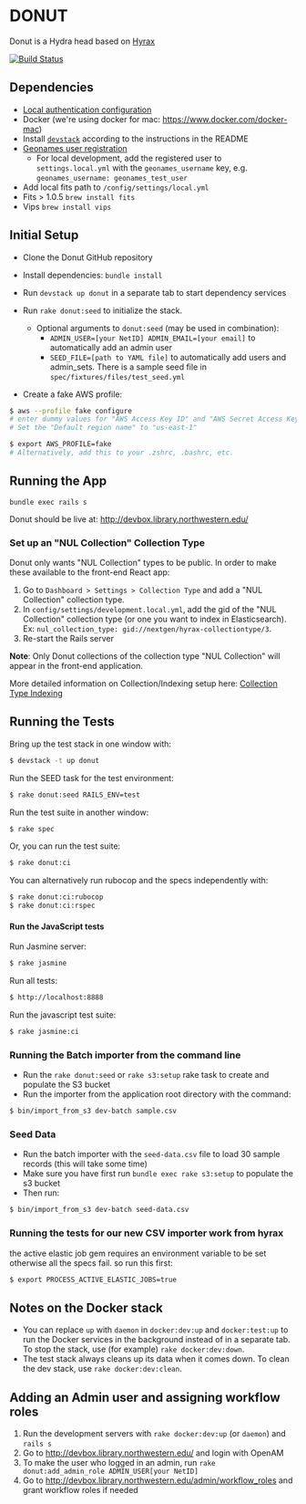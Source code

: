 # DONUT

Donut is a Hydra head based on [Hyrax](http://github.com/projecthydra-labs/hyrax)

[![Build Status](https://travis-ci.org/nulib/donut.svg?branch=master)](https://travis-ci.org/nulib/donut)

## Dependencies

- [Local authentication configuration](https://github.com/nulib/donut/wiki/Authentication-setup-for-dev-environment)
- Docker (we're using docker for mac: https://www.docker.com/docker-mac)
- Install [`devstack`](https://github.com/nulib/devstack) according to the instructions in the README
- [Geonames user registration](http://www.geonames.org/manageaccount)
  - For local development, add the registered user to `settings.local.yml` with the `geonames_username` key, e.g. `geonames_username: geonames_test_user`
- Add local fits path to `/config/settings/local.yml`
- Fits > 1.0.5 `brew install fits`
- Vips `brew install vips`

## Initial Setup

- Clone the Donut GitHub repository
- Install dependencies: `bundle install`
- Run `devstack up donut` in a separate tab to start dependency services

- Run `rake donut:seed` to initialize the stack.

  - Optional arguments to `donut:seed` (may be used in combination):
    - `ADMIN_USER=[your NetID] ADMIN_EMAIL=[your email]` to automatically add an admin user
    - `SEED_FILE=[path to YAML file]` to automatically add users and admin_sets. There is a sample seed file in `spec/fixtures/files/test_seed.yml`

- Create a fake AWS profile:

```sh
$ aws --profile fake configure
# enter dummy values for "AWS Access Key ID" and "AWS Secret Access Key".
# Set the "Default region name" to "us-east-1"

$ export AWS_PROFILE=fake
# Alternatively, add this to your .zshrc, .bashrc, etc.
```

## Running the App

```
bundle exec rails s
```

Donut should be live at: http://devbox.library.northwestern.edu/

### Set up an "NUL Collection" Collection Type

Donut only wants "NUL Collection" types to be public. In order to make these available to the front-end React app:

1. Go to `Dashboard > Settings > Collection Type` and add a "NUL Collection" collection type.
2. In `config/settings/development.local.yml`, add the gid of the "NUL Collection" collection type (or one you want to index in Elasticsearch). Ex: `nul_collection_type: gid://nextgen/hyrax-collectiontype/3`.
3. Re-start the Rails server

**Note**: Only Donut collections of the collection type "NUL Collection" will appear in the front-end application.

More detailed information on Collection/Indexing setup here: [Collection Type Indexing](https://github.com/nulib/repodev_planning_and_docs/wiki/Collection-Type---Indexing)

## Running the Tests

Bring up the test stack in one window with:

```sh
$ devstack -t up donut
```

Run the SEED task for the test environment:

```sh
$ rake donut:seed RAILS_ENV=test
```

Run the test suite in another window:

```sh
$ rake spec
```

Or, you can run the test suite:

```sh
$ rake donut:ci
```

You can alternatively run rubocop and the specs independently with:

```sh
$ rake donut:ci:rubocop
$ rake donut:ci:rspec
```

#### Run the JavaScript tests

Run Jasmine server:

```sh
$ rake jasmine
```

Run all tests:

```sh
$ http://localhost:8888
```

Run the javascript test suite:

```sh
$ rake jasmine:ci
```

### Running the Batch importer from the command line

- Run the `rake donut:seed` or `rake s3:setup` rake task to create and populate the S3 bucket
- Run the importer from the application root directory with the command:

```sh
$ bin/import_from_s3 dev-batch sample.csv
```

### Seed Data

- Run the batch importer with the `seed-data.csv` file to load 30 sample records (this will take some time)
- Make sure you have first run `bundle exec rake s3:setup` to populate the s3 bucket
- Then run:

```sh
$ bin/import_from_s3 dev-batch seed-data.csv
```

### Running the tests for our new CSV importer work from hyrax

the active elastic job gem requires an environment variable to be set otherwise all the specs fail. so run this first:

```sh
$ export PROCESS_ACTIVE_ELASTIC_JOBS=true
```

## Notes on the Docker stack

- You can replace `up` with `daemon` in `docker:dev:up` and `docker:test:up` to run the Docker services in the background
  instead of in a separate tab. To stop the stack, use (for example) `rake docker:dev:down`.
- The test stack always cleans up its data when it comes down. To clean the dev stack, use `rake docker:dev:clean`.

## Adding an Admin user and assigning workflow roles

1.  Run the development servers with `rake docker:dev:up` (or `daemon`) and `rails s`
1.  Go to http://devbox.library.northwestern.edu/ and login with OpenAM
1.  To make the user who logged in an admin, run `rake donut:add_admin_role ADMIN_USER[your NetID]`
1.  Go to http://devbox.library.northwestern.edu/admin/workflow_roles and grant workflow roles if needed
